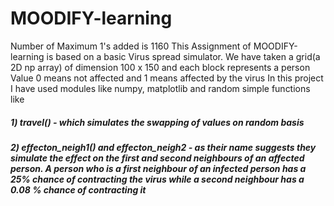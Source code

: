 # MOODIFY-learning
Number of Maximum 1's added is 1160
This Assignment of MOODIFY-learning is based on a basic Virus spread simulator. We have taken a grid(a 2D np array) of dimension 100 x 150 and each block represents a person 
Value 0 means not affected and 1 means affected by the virus 
In this project I have used modules like numpy, matplotlib and random 
simple functions like 
##### 1) travel() - which simulates the swapping of values on random basis 
##### 2) effecton_neigh1() and effecton_neigh2 - as their name suggests they simulate the effect on the first and second neighbours of an affected person. A person who is a first          neighbour of an infected person has a 25% chance of contracting the virus while a second neighbour has a 0.08 % chance of contracting it 
       
